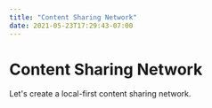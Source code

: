 ```yaml
---
title: "Content Sharing Network"
date: 2021-05-23T17:29:43-07:00
---
```


# Content Sharing Network

Let's create a local-first content sharing network.